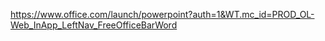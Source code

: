 https://www.office.com/launch/powerpoint?auth=1&WT.mc_id=PROD_OL-Web_InApp_LeftNav_FreeOfficeBarWord
